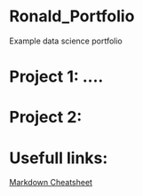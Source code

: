 # Ronald_Portfolio
Example data science portfolio

# Project 1: ....

# Project 2: 


# Usefull links:
[Markdown Cheatsheet](https://github.com/adam-p/markdown-here/wiki/Markdown-Cheatsheet)
